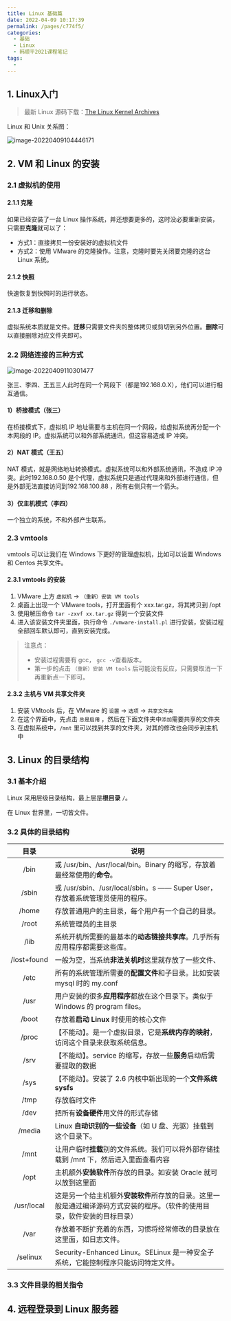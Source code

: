 ```yaml
---
title: Linux 基础篇
date: 2022-04-09 10:17:39
permalink: /pages/c774f5/
categories:
  - 基础
  - Linux
  - 韩顺平2021课程笔记
tags:
  - 
---
```


## 1. Linux入门

> 最新 Linux 源码下载：[The Linux Kernel Archives](https://www.kernel.org/)

Linux 和 Unix 关系图：

![image-20220409104446171](https://blog-1310567564.cos.ap-beijing.myqcloud.com/img/image-20220409104446171.png)

## 2. VM 和 Linux 的安装

 ### 2.1 虚拟机的使用

#### 2.1.1 克隆

如果已经安装了一台 Linux 操作系统，并还想要更多的，这时没必要重新安装，只需要**克隆**就可以了：

- 方式1：直接拷贝一份安装好的虚拟机文件
- 方式2：使用 VMware 的克隆操作。注意，克隆时要先关闭要克隆的这台 Linux 系统。

#### 2.1.2 快照

快速恢复到快照时的运行状态。

#### 2.1.3 迁移和删除

虚拟系统本质就是文件。**迁移**只需要文件夹的整体拷贝或剪切到另外位置。**删除**可以直接删除对应文件夹即可。

### 2.2 网络连接的三种方式

![image-20220409110301477](https://blog-1310567564.cos.ap-beijing.myqcloud.com/img/image-20220409110301477.png)

张三、李四、王五三人此时在同一个网段下（都是192.168.0.X），他们可以进行相互通信。

#### 1）桥接模式（张三）

在桥接模式下，虚拟机 IP 地址需要与主机在同一个网段，给虚拟系统再分配一个本网段的 IP。虚拟系统可以和外部系统通讯，但这容易造成 IP 冲突。

#### 2）NAT 模式（王五）

NAT 模式，就是网络地址转换模式。虚拟系统可以和外部系统通讯，不造成 IP 冲突。此时192.168.0.50 是个代理，虚拟系统只是通过代理来和外部进行通信，但是外部无法直接访问到192.168.100.88 ，所有右侧只有一个箭头。

#### 3）仅主机模式（李四）

一个独立的系统，不和外部产生联系。

### 2.3 vmtools

vmtools 可以让我们在 Windows 下更好的管理虚拟机，比如可以设置 Windows 和 Centos 共享文件。

#### 2.3.1 vmtools 的安装

1. VMware 上方 `虚拟机` -> `（重新）安装 VM tools`
2. 桌面上出现一个 VMware tools，打开里面有个 xxx.tar.gz，将其拷贝到 /opt
3. 使用解压命令 `tar -zxvf xx.tar.gz` 得到一个安装文件
4. 进入该安装文件夹里面，执行命令 `./vmware-install.pl` 进行安装，安装过程全部回车默认即可，直到安装完成。

> 注意点：
>
> - 安装过程需要有 gcc， `gcc -v`查看版本。
> - 第一步的点击 `（重新）安装 VM tools` 后可能没有反应，只需要取消一下再重新点一下即可。

#### 2.3.2 主机与 VM 共享文件夹

1. 安装 VMtools 后，在 VMware 的 `设置` -> `选项` -> `共享文件夹`
2. 在这个界面中，先点击 `总是启用` ，然后在下面文件夹中`添加`需要共享的文件夹
3. 在虚拟系统中，`/mnt` 里可以找到共享的文件夹，对其的修改也会同步到主机中

## 3. Linux 的目录结构

### 3.1 基本介绍

Linux 采用层级目录结构，最上层是**根目录** `/`。

在 Linux 世界里，一切皆文件。

### 3.2 具体的目录结构

|    目录     | 说明                                                         |
| :---------: | ------------------------------------------------------------ |
|    /bin     | 或 /usr/bin、/usr/local/bin。Binary 的缩写，存放着最经常使用的**命令**。 |
|    /sbin    | 或 /usr/sbin、/usr/local/sbin。s —— Super User，存放着系统管理员使用的程序。 |
|    /home    | 存放普通用户的主目录，每个用户有一个自己的目录。             |
|    /root    | 系统管理员的主目录                                           |
|    /lib     | 系统开机所需要的最基本的**动态链接共享库**。几乎所有应用程序都需要这些库。 |
| /lost+found | 一般为空，当系统**非法关机时**这里就存放了一些文件、         |
|    /etc     | 所有的系统管理所需要的**配置文件**和子目录。比如安装 mysql 时的 my.conf |
|    /usr     | 用户安装的很多**应用程序**都放在这个目录下。类似于 Windows 的 program files。 |
|    /boot    | 存放着**启动 Linux** 时使用的核心文件                        |
|    /proc    | 【不能动】。是一个虚拟目录，它是**系统内存的映射**，访问这个目录来获取系统信息。 |
|    /srv     | 【不能动】。service 的缩写，存放一些**服务**启动后需要提取的数据 |
|    /sys     | 【不能动】。安装了 2.6 内核中新出现的一个**文件系统 sysfs**  |
|    /tmp     | 存放临时文件                                                 |
|    /dev     | 把所有**设备硬件**用文件的形式存储                           |
|   /media    | Linux **自动识别的一些设备**（如 U 盘、光驱）挂载到这个目录下。 |
|    /mnt     | 让用户临时**挂载**别的文件系统。我们可以将外部存储挂载到 /mnt 下，然后进入里面查看内容 |
|    /opt     | 主机额外**安装软件**所存放的目录。如安装 Oracle 就可以放到这里面 |
| /usr/local  | 这是另一个给主机额外**安装软件**所存放的目录。这里一般是通过编译源码方式安装的程序。（软件的使用目录，软件安装的目标目录） |
|    /var     | 存放着不断扩充着的东西，习惯将经常修改的目录放在这里面，如日志文件。 |
|  /selinux   | Security-Enhanced Linux。SELinux 是一种安全子系统，它能控制程序只能访问特定文件。 |

### 3.3 文件目录的相关指令

## 4. 远程登录到 Linux 服务器

